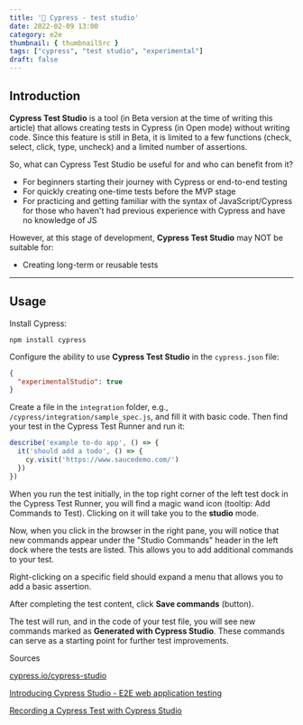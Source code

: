 ```yaml
---
title: '🌲 Cypress - test studio'
date: 2022-02-09 13:00
category: e2e
thumbnail: { thumbnailSrc }
tags: ["cypress", "test studio", "experimental"]
draft: false
---
```



## Introduction

**Cypress Test Studio** is a tool (in Beta version at the time of writing this article) that allows creating tests in Cypress (in Open mode) without writing code. Since this feature is still in Beta, it is limited to a few functions (check, select, click, type, uncheck) and a limited number of assertions.

So, what can Cypress Test Studio be useful for and who can benefit from it?

* For beginners starting their journey with Cypress or end-to-end testing
* For quickly creating one-time tests before the MVP stage
* For practicing and getting familiar with the syntax of JavaScript/Cypress for those who haven't had previous experience with Cypress and have no knowledge of JS

However, at this stage of development, **Cypress Test Studio** may NOT be suitable for:

* Creating long-term or reusable tests

---

## Usage

Install Cypress:

```shell
npm install cypress
```

Configure the ability to use **Cypress Test Studio** in the `cypress.json` file:

```json
{
  "experimentalStudio": true
}
```

Create a file in the `integration` folder, e.g., `/cypress/integration/sample_spec.js`, and fill it with basic code. Then find your test in the Cypress Test Runner and run it:

```js
describe('example to-do app', () => {
  it('should add a todo', () => {
    cy.visit('https://www.saucedemo.com/')
  })
})
```

When you run the test initially, in the top right corner of the left test dock in the Cypress Test Runner, you will find a magic wand icon (tooltip: Add Commands to Test). Clicking on it will take you to the **studio** mode.

Now, when you click in the browser in the right pane, you will notice that new commands appear under the "Studio Commands" header in the left dock where the tests are listed. This allows you to add additional commands to your test.

Right-clicking on a specific field should expand a menu that allows you to add a basic assertion.

After completing the test content, click **Save commands** (button).

The test will run, and in the code of your test file, you will see new commands marked as **Generated with Cypress Studio**. These commands can serve as a starting point for further test improvements.



Sources

[cypress.io/cypress-studio](https://docs.cypress.io/guides/core-concepts/cypress-studio#Overview)

[Introducing Cypress Studio - E2E web application testing](https://www.youtube.com/watch?v=ado-aAAFe2o&ab_channel=BasaratCodes)

[Recording a Cypress Test with Cypress Studio](https://dev.to/leading-edje/record-a-cypress-test-with-cypress-studio-4npk)